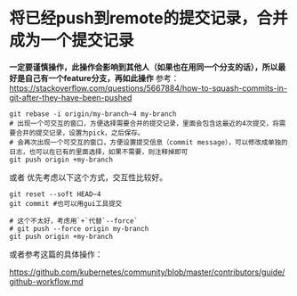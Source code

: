 # 将已经push到remote的提交记录，合并成为一个提交记录
**一定要谨慎操作，此操作会影响到其他人（如果也在用同一个分支的话），所以最好是自己有一个feature分支，再如此操作**
参考：https://stackoverflow.com/questions/5667884/how-to-squash-commits-in-git-after-they-have-been-pushed
```
git rebase -i origin/my-branch~4 my-branch
# 出现一个可交互的窗口，方便选择需要合并的提交记录，里面会包含这最近的4次提交，将需要合并的提交记录，设置为pick，之后保存。
# 会再次出现一个可交互的窗口，方便设置提交信息（commit message），可以修改成单独的日志，也可以在已有的里面选择，如果不需要，则注释掉即可
git push origin +my-branch
```
或者 优先考虑以下这个方式，交互性比较好。
```
git reset --soft HEAD~4
git commit #也可以用gui工具提交

# 这个不太好，考虑用`+`代替`--force`
# git push --force origin my-branch
git push origin +my-branch
```

或者参考这篇的具体操作：

https://github.com/kubernetes/community/blob/master/contributors/guide/github-workflow.md
